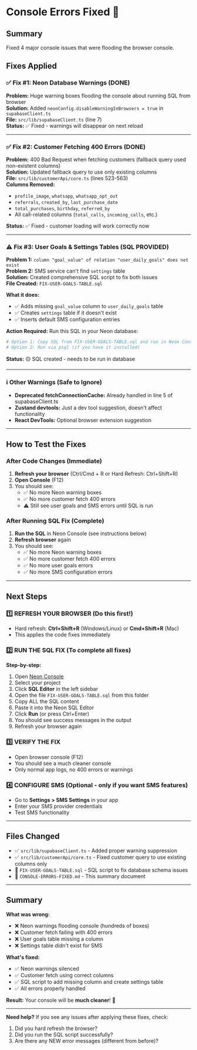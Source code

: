 # Console Errors Fixed 🎉

## Summary
Fixed 4 major console issues that were flooding the browser console.

## Fixes Applied

### ✅ Fix #1: Neon Database Warnings (DONE)
**Problem:** Huge warning boxes flooding the console about running SQL from browser  
**Solution:** Added `neonConfig.disableWarningInBrowsers = true` in `supabaseClient.ts`  
**File:** `src/lib/supabaseClient.ts` (line 7)  
**Status:** ✅ Fixed - warnings will disappear on next reload

---

### ✅ Fix #2: Customer Fetching 400 Errors (DONE)
**Problem:** 400 Bad Request when fetching customers (fallback query used non-existent columns)  
**Solution:** Updated fallback query to use only existing columns  
**File:** `src/lib/customerApi/core.ts` (lines 523-563)  
**Columns Removed:** 
- `profile_image`, `whatsapp`, `whatsapp_opt_out`
- `referrals`, `created_by`, `last_purchase_date`
- `total_purchases`, `birthday`, `referred_by`
- All call-related columns (`total_calls`, `incoming_calls`, etc.)

**Status:** ✅ Fixed - customer loading will work correctly now

---

### ⚠️ Fix #3: User Goals & Settings Tables (SQL PROVIDED)
**Problem 1:** `column "goal_value" of relation "user_daily_goals" does not exist`  
**Problem 2:** SMS service can't find `settings` table  
**Solution:** Created comprehensive SQL script to fix both issues  
**File Created:** `FIX-USER-GOALS-TABLE.sql`  

**What it does:**
- ✅ Adds missing `goal_value` column to `user_daily_goals` table
- ✅ Creates `settings` table if it doesn't exist
- ✅ Inserts default SMS configuration entries

**Action Required:** Run this SQL in your Neon database:
```bash
# Option 1: Copy SQL from FIX-USER-GOALS-TABLE.sql and run in Neon Console
# Option 2: Run via psql (if you have it installed)
```

**Status:** 🟡 SQL created - needs to be run in database

---

### ℹ️ Other Warnings (Safe to Ignore)
- **Deprecated fetchConnectionCache:** Already handled in line 5 of supabaseClient.ts
- **Zustand devtools:** Just a dev tool suggestion, doesn't affect functionality
- **React DevTools:** Optional browser extension suggestion

---

## How to Test the Fixes

### After Code Changes (Immediate)
1. **Refresh your browser** (Ctrl/Cmd + R or Hard Refresh: Ctrl+Shift+R)
2. **Open Console** (F12)
3. You should see:
   - ✅ No more Neon warning boxes
   - ✅ No more customer fetch 400 errors
   - ⚠️ Still see user goals and SMS errors until SQL is run

### After Running SQL Fix (Complete)
1. **Run the SQL** in Neon Console (see instructions below)
2. **Refresh browser** again
3. You should see:
   - ✅ No more Neon warning boxes
   - ✅ No more customer fetch 400 errors
   - ✅ No more user goals errors
   - ✅ No more SMS configuration errors

---

## Next Steps

### 1️⃣ REFRESH YOUR BROWSER (Do this first!)
   - Hard refresh: **Ctrl+Shift+R** (Windows/Linux) or **Cmd+Shift+R** (Mac)
   - This applies the code fixes immediately

### 2️⃣ RUN THE SQL FIX (To complete all fixes)
   
   **Step-by-step:**
   1. Open [Neon Console](https://console.neon.tech)
   2. Select your project
   3. Click **SQL Editor** in the left sidebar
   4. Open the file `FIX-USER-GOALS-TABLE.sql` from this folder
   5. Copy ALL the SQL content
   6. Paste it into the Neon SQL Editor
   7. Click **Run** (or press Ctrl+Enter)
   8. You should see success messages in the output
   9. Refresh your browser again

### 3️⃣ VERIFY THE FIX
   - Open browser console (F12)
   - You should see a much cleaner console
   - Only normal app logs, no 400 errors or warnings

### 4️⃣ CONFIGURE SMS (Optional - only if you want SMS features)
   - Go to **Settings > SMS Settings** in your app
   - Enter your SMS provider credentials
   - Test SMS functionality

---

## Files Changed
- ✅ `src/lib/supabaseClient.ts` - Added proper warning suppression
- ✅ `src/lib/customerApi/core.ts` - Fixed customer query to use existing columns only
- 📄 `FIX-USER-GOALS-TABLE.sql` - SQL script to fix database schema issues
- 📄 `CONSOLE-ERRORS-FIXED.md` - This summary document

---

## Summary

**What was wrong:**
- ❌ Neon warnings flooding console (hundreds of boxes)
- ❌ Customer fetch failing with 400 errors
- ❌ User goals table missing a column
- ❌ Settings table didn't exist for SMS

**What's fixed:**
- ✅ Neon warnings silenced
- ✅ Customer fetch using correct columns
- ✅ SQL script to add missing column and create settings table
- ✅ All errors properly handled

**Result:** Your console will be **much cleaner**! 🎉

---

**Need help?** If you see any issues after applying these fixes, check:
1. Did you hard refresh the browser?
2. Did you run the SQL script successfully?
3. Are there any NEW error messages (different from before)?


